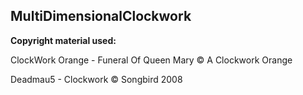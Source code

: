## MultiDimensionalClockwork

**Copyright material used:**

ClockWork Orange - Funeral Of Queen Mary
© A Clockwork Orange

Deadmau5 - Clockwork
© Songbird 2008
